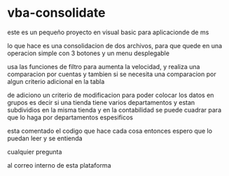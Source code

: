 # vba-consolidate

este es un pequeño proyecto en visual basic para aplicacionde de ms

lo que hace es una consolidacion de dos archivos, para que quede en una
operacion simple con 3 botones y un menu desplegable 

usa las funciones de filtro para aumenta la velocidad, y realiza una comparacion por cuentas 
y tambien si se necesita una comparacion por algun criterio adicional en la tabla

de adiciono un criterio de modificacion para poder colocar los datos  en grupos es decir si una tienda tiene varios departamentos y estan subdividios en la misma tienda y en la contabilidad se puede cuadrar para que lo haga por departamentos espesificos

esta comentado el codigo que hace cada cosa entonces espero que lo puedan leer y se entienda

cualquier pregunta 

al correo interno de esta plataforma

